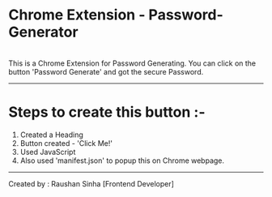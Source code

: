 <h1>Chrome Extension - Password-Generator</h1>
<br>
This is a Chrome Extension for Password Generating. You can click on the button 'Password Generate' and got the secure Password.
<hr>
<h1>Steps to create this button :-</h1>
<ol>
    <li>Created a Heading</li>
    <li>Button created - 'Click Me!'</li>
    <li>Used JavaScript</li>
    <li>Also used 'manifest.json' to popup this on Chrome webpage.</li>
</ol>
<hr>
<p>Created by : Raushan Sinha [Frontend Developer]</p>
